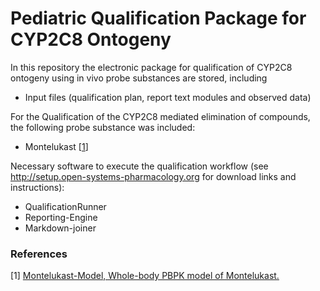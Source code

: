 # Pediatric Qualification Package for CYP2C8 Ontogeny

In this repository the electronic package for qualification of CYP2C8 ontogeny using in vivo probe substances are stored, including

- Input files (qualification plan, report text modules and observed data)
 

For the Qualification of the CYP2C8 mediated elimination of compounds, the following probe substance was included:

- Montelukast [[1](#reference)]


Necessary software to execute the qualification workflow (see http://setup.open-systems-pharmacology.org for download links and instructions):
- QualificationRunner
- Reporting-Engine
- Markdown-joiner 

### References

[1] [Montelukast-Model, Whole-body PBPK model of Montelukast.](https://github.com/Open-Systems-Pharmacology/Montelukast-Model)
